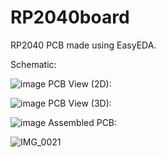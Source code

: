 # RP2040board
RP2040 PCB made using EasyEDA.

Schematic:

![image](https://github.com/owencmorrison/RP2040board/assets/37357494/f34a48d6-ec9d-4e6b-a9d0-418f5984c0af)
PCB View (2D):

![image](https://github.com/owencmorrison/RP2040board/assets/37357494/a4ee1f3f-a927-4012-9180-6a6465d5dcef)
PCB View (3D):

![image](https://github.com/owencmorrison/RP2040board/assets/37357494/78fc7028-1422-476d-8450-04e6cf0e0186)
Assembled PCB:

![IMG_0021](https://github.com/owencmorrison/RP2040board/assets/37357494/fcf1697c-9718-4d2d-8dfe-365c06f4f04b)
